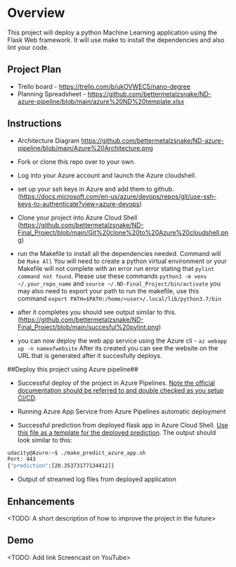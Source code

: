 # Overview

This project will deploy a python Machine Learning application using the Flask Web framework. It will use make to install the dependencies and also lint your code.

## Project Plan

* Trello board - https://trello.com/b/ukOVWEC5/nano-degree
* Planning Spreadsheet - https://github.com/bettermetalzsnake/ND-azure-pipeline/blob/main/azure%20ND%20template.xlsx

## Instructions

 * Architecture Diagram  https://github.com/bettermetalzsnake/ND-azure-pipeline/blob/main/Azure%20Architecture.png


* Fork or clone this repo over to your own.
* Log into your Azure account and launch the Azure cloudshell.
* set up your ssh keys in Azure and add them to github. (https://docs.microsoft.com/en-us/azure/devops/repos/git/use-ssh-keys-to-authenticate?view=azure-devops)
* Clone your project into Azure Cloud Shell (https://github.com/bettermetalzsnake/ND-Final_Project/blob/main/Git%20clone%20to%20Azure%20cloudshell.png)
* run the Makefile to install all the dependencies needed. Command will be `Make All` You will need to create a python virtual environment or your Makefile will not complete with an error run error stating that `pylint command not found`. Please use these commands `python3 -m venv ~/.your_repo_name` and `source ~/.ND-Final_Project/bin/activate` you may also need to export your path to run the makefile, use this command `export PATH=$PATH:/home/<user>/.local/lib/python3.7/bin`
* after it completes you should see output similar to this. (https://github.com/bettermetalzsnake/ND-Final_Project/blob/main/succesful%20pylint.png) 
* you can now deploy the web app service using the Azure cli - `az webapp up -n nameofwebsite` After its created you can see the website on the URL that is generated after it succesfully deploys.

##Deploy this project using Azure pipeline##

* Successful deploy of the project in Azure Pipelines.  [Note the official documentation should be referred to and double checked as you setup CI/CD](https://docs.microsoft.com/en-us/azure/devops/pipelines/ecosystems/python-webapp?view=azure-devops).

* Running Azure App Service from Azure Pipelines automatic deployment

* Successful prediction from deployed flask app in Azure Cloud Shell.  [Use this file as a template for the deployed prediction](https://github.com/udacity/nd082-Azure-Cloud-DevOps-Starter-Code/blob/master/C2-AgileDevelopmentwithAzure/project/starter_files/flask-sklearn/make_predict_azure_app.sh).
The output should look similar to this:

```bash
udacity@Azure:~$ ./make_predict_azure_app.sh
Port: 443
{"prediction":[20.35373177134412]}
```

* Output of streamed log files from deployed application

> 

## Enhancements

<TODO: A short description of how to improve the project in the future>

## Demo 

<TODO: Add link Screencast on YouTube>
